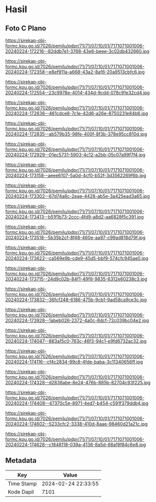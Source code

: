 # Hasil

## Foto C Plano

https://sirekap-obj-formc.kpu.go.id/7026/pemilu/pdpr/71/71/07/10/01/7171071001006-20240224-172216--82ddb7e1-3768-43e6-beee-3c02db432660.jpg

https://sirekap-obj-formc.kpu.go.id/7026/pemilu/pdpr/71/71/07/10/01/7171071001006-20240224-172358--e8ef911a-a668-43a2-8af6-20a9513cbfc6.jpg

https://sirekap-obj-formc.kpu.go.id/7026/pemilu/pdpr/71/71/07/10/01/7171071001006-20240224-172554--23c9978e-4014-434d-9cdd-078c91e32cd4.jpg

https://sirekap-obj-formc.kpu.go.id/7026/pemilu/pdpr/71/71/07/10/01/7171071001006-20240224-172636--461cdce8-7c1e-42d6-a26e-8750231e84b6.jpg

https://sirekap-obj-formc.kpu.go.id/7026/pemilu/pdpr/71/71/07/10/01/7171071001006-20240224-172835--ab579b35-98fe-400f-8f3b-378e95cc810d.jpg

https://sirekap-obj-formc.kpu.go.id/7026/pemilu/pdpr/71/71/07/10/01/7171071001006-20240224-172929--01ec5731-5903-4c12-a2bb-05c07a99f7f4.jpg

https://sirekap-obj-formc.kpu.go.id/7026/pemilu/pdpr/71/71/07/10/01/7171071001006-20240224-173158--aeee6107-5a0d-4cf0-b52f-3d3562269f6b.jpg

https://sirekap-obj-formc.kpu.go.id/7026/pemilu/pdpr/71/71/07/10/01/7171071001006-20240224-173302--67d74a8c-2eae-4428-ab5e-3a425ead3a65.jpg

https://sirekap-obj-formc.kpu.go.id/7026/pemilu/pdpr/71/71/07/10/01/7171071001006-20240224-173413--b51f1b73-2ccc-4fd9-a8d2-aa6828f5c391.jpg

https://sirekap-obj-formc.kpu.go.id/7026/pemilu/pdpr/71/71/07/10/01/7171071001006-20240224-173518--5b35b2cf-8f48-460e-aa97-c99ad818d79f.jpg

https://sirekap-obj-formc.kpu.go.id/7026/pemilu/pdpr/71/71/07/10/01/7171071001006-20240224-173622--ca569e9b-cde9-45d5-bbf9-574cfc945ae0.jpg

https://sirekap-obj-formc.kpu.go.id/7026/pemilu/pdpr/71/71/07/10/01/7171071001006-20240224-173715--24d9c02b-84f1-49f8-9835-6312e60238c3.jpg

https://sirekap-obj-formc.kpu.go.id/7026/pemilu/pdpr/71/71/07/10/01/7171071001006-20240224-173832--36fcf248-6186-475b-9cb1-9ad58ca9ce3c.jpg

https://sirekap-obj-formc.kpu.go.id/7026/pemilu/pdpr/71/71/07/10/01/7171071001006-20240224-173928--1abeb026-2372-4a0c-8dcf-72c039bc04e2.jpg

https://sirekap-obj-formc.kpu.go.id/7026/pemilu/pdpr/71/71/07/10/01/7171071001006-20240224-174047--883a15c0-763c-46f3-94c1-e9fd6732ac32.jpg

https://sirekap-obj-formc.kpu.go.id/7026/pemilu/pdpr/71/71/07/10/01/7171071001006-20240224-174116--cf4c2834-99c8-4fde-baba-3c11340656ff.jpg

https://sirekap-obj-formc.kpu.go.id/7026/pemilu/pdpr/71/71/07/10/01/7171071001006-20240224-174328--d2836abe-8e24-476b-885b-82704c93f225.jpg

https://sirekap-obj-formc.kpu.go.id/7026/pemilu/pdpr/71/71/07/10/01/7171071001006-20240224-174408--47370c5e-8971-4ed7-b454-c591f379ddb4.jpg

https://sirekap-obj-formc.kpu.go.id/7026/pemilu/pdpr/71/71/07/10/01/7171071001006-20240224-174602--5233cfc2-3338-410d-8aae-98460d21a21c.jpg

https://sirekap-obj-formc.kpu.go.id/7026/pemilu/pdpr/71/71/07/10/01/7171071001006-20240224-174628--c1848118-039a-4136-8a5d-68a19f84c6e8.jpg


## Metadata

| Key        | Value               |
| ---------- | ------------------- |
| Time Stamp | 2024-02-24 22:33:55 |
| Kode Dapil | 7101                |



